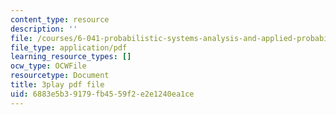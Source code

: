 ```yaml
---
content_type: resource
description: ''
file: /courses/6-041-probabilistic-systems-analysis-and-applied-probability-fall-2010/6883e5b39179fb4559f2e2e1240ea1ce_4UJc0S8APm4.pdf
file_type: application/pdf
learning_resource_types: []
ocw_type: OCWFile
resourcetype: Document
title: 3play pdf file
uid: 6883e5b3-9179-fb45-59f2-e2e1240ea1ce
---
```

